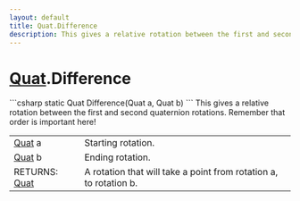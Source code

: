 ```yaml
---
layout: default
title: Quat.Difference
description: This gives a relative rotation between the first and second quaternion rotations. Remember that order is important here!
---
```

# [Quat]({{site.url}}/Pages/StereoKit/Quat.html).Difference

<div class='signature' markdown='1'>
```csharp
static Quat Difference(Quat a, Quat b)
```
This gives a relative rotation between the first and
second quaternion rotations.
Remember that order is important here!
</div>

|  |  |
|--|--|
|[Quat]({{site.url}}/Pages/StereoKit/Quat.html) a|Starting rotation.|
|[Quat]({{site.url}}/Pages/StereoKit/Quat.html) b|Ending rotation.|
|RETURNS: [Quat]({{site.url}}/Pages/StereoKit/Quat.html)|A rotation that will take a point from rotation a, to rotation b.|




